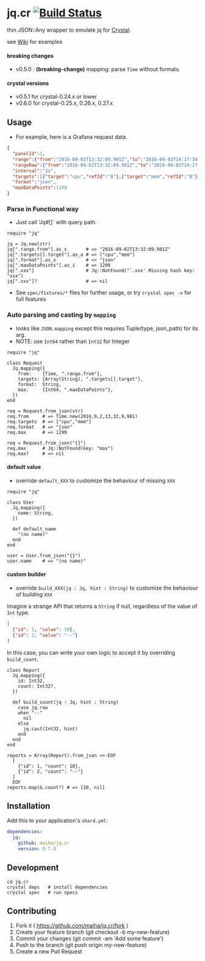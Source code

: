 # jq.cr [![Build Status](https://travis-ci.org/maiha/jq.cr.svg?branch=master)](https://travis-ci.org/maiha/jq.cr)

thin JSON::Any wrapper to emulate jq for [Crystal](http://crystal-lang.org/).

see [Wiki](https://github.com/maiha/jq.cr/wiki) for examples

#### breaking changes
- v0.5.0 : **(breaking-change)** mapping: parse `Time` without formats.

#### crystal versions
- v0.5.1 for crystal-0.24.x or lower
- v0.6.0 for crystal-0.25.x, 0.26.x, 0.27.x

## Usage

- For example, here is a Grafana request data.

```json
{
  "panelId":1,
  "range":{"from":"2016-09-02T13:32:09.981Z","to":"2016-09-02T14:17:34.306Z"},
  "rangeRaw":{"from":"2016-09-02T13:32:09.981Z","to":"2016-09-02T14:17:34.306Z"},
  "interval":"2s",
  "targets":[{"target":"cpu","refId":"A"},{"target":"mem","refId":"B"}],
  "format":"json",
  "maxDataPoints":1299
}
```

### Parse in Functional way

- Just call 'Jq#[]` with query path.

```crystal
require "jq"

jq = Jq.new(str)
jq[".range.from"].as_s       # => "2016-09-02T13:32:09.981Z"
jq[".targets[].target"].as_a # => ["cpu","mem"]
jq[".format"].as_s           # => "json"
jq[".maxDataPoints"].as_i    # => 1299
jq[".xxx"]                   # Jq::NotFound("`.xxx' Missing hash key: "xxx")
jq[".xxx"]?                  # => nil
```

- See `spec/fixtures/*` files for further usage, or try `crystal spec -v` for full features

### Auto parsing and casting by `mapping`

- looks like `JSON.mapping` except this requires Tuple(type, json_path) for its arg.
- NOTE: use `Int64` rather than `Int32` for Integer

```crystal
require "jq"

class Request
  Jq.mapping({
    from:    {Time, ".range.from"},
    targets: {Array(String), ".targets[].target"},
    format:  String,
    max:     {Int64, ".maxDataPoints"},
  })
end

req = Request.from_json(str)
req.from     # => Time.new(2016,9,2,13,32,9,981)
req.targets  # => ["cpu","mem"]
req.format   # => "json"
req.max      # => 1299

req = Request.from_json("{}")
req.max      # Jq::NotFound(key: "max")
req.max?     # => nil
```

#### default value

- override `default_XXX` to customize the behaviour of missing `XXX`

```crystal
require "jq"

class User
  Jq.mapping({
    name: String,
  })

  def default_name
    "(no name)"
  end
end

user = User.from_json("{}")
user.name    # => "(no name)"
```

#### custom builder

- override `build_XXX(jq : Jq, hint : String)` to customize the behaviour of building `XXX`

Imagine a strange API that returns a `String` if null, regardless of the value of `Int` type.

```json
[
  {"id": 1, "value": 10},
  {"id": 2, "value": "--"}
]
```

In this case, you can write your own logic to accept it by overriding `build_count`.


```crystal
class Report
  Jq.mapping({
    id: Int32,
    count: Int32?,
  })

  def build_count(jq : Jq, hint : String)
    case jq.raw
    when "--"
      nil
    else
      jq.cast(Int32, hint)
    end
  end
end

reports = Array(Report).from_json <<-EOF
  [
    {"id": 1, "count": 10},
    {"id": 2, "count": "--"}
  ]
  EOF
reports.map(&.count?) # => [10, nil]
```

## Installation

Add this to your application's `shard.yml`:

```yaml
dependencies:
  jq:
    github: maiha/jq.cr
    version: 0.7.0
```

## Development

```shell
cd jq.cr
crystal deps   # install dependencies
crystal spec   # run specs
```

## Contributing

1. Fork it ( https://github.com/maiha/jq.cr/fork )
2. Create your feature branch (git checkout -b my-new-feature)
3. Commit your changes (git commit -am 'Add some feature')
4. Push to the branch (git push origin my-new-feature)
5. Create a new Pull Request

